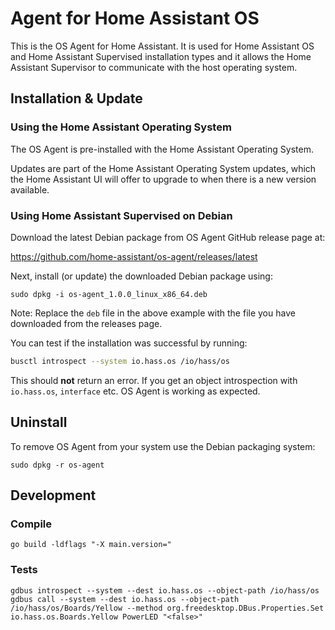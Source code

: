 # Agent for Home Assistant OS

This is the OS Agent for Home Assistant. It is used for Home Assistant
OS and Home Assistant Supervised installation types and it allows the
Home Assistant Supervisor to communicate with the host operating system.

## Installation & Update

### Using the Home Assistant Operating System

The OS Agent is pre-installed with the Home Assistant Operating System.

Updates are part of the Home Assistant Operating System updates, which
the Home Assistant UI will offer to upgrade to when there is a new version
available.

### Using Home Assistant Supervised on Debian

Download the latest Debian package from OS Agent GitHub release page at:

<https://github.com/home-assistant/os-agent/releases/latest>

Next, install (or update) the downloaded Debian package using:

```shell
sudo dpkg -i os-agent_1.0.0_linux_x86_64.deb
```

Note: Replace the `deb` file in the above example with the file you
have downloaded from the releases page.

You can test if the installation was successful by running:

```bash
busctl introspect --system io.hass.os /io/hass/os
```

This should **not** return an error. If you get an object introspection
with `io.hass.os`, `interface` etc. OS Agent is working as expected.

## Uninstall

To remove OS Agent from your system use the Debian packaging system:

```shell
sudo dpkg -r os-agent
```

## Development

### Compile

```shell
go build -ldflags "-X main.version="
```

### Tests

```shell
gdbus introspect --system --dest io.hass.os --object-path /io/hass/os
gdbus call --system --dest io.hass.os --object-path /io/hass/os/Boards/Yellow --method org.freedesktop.DBus.Properties.Set io.hass.os.Boards.Yellow PowerLED "<false>"
```
